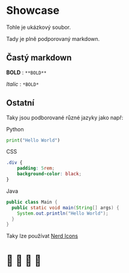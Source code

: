 # Showcase

Tohle je ukázkový soubor.

Tady je plně podporovaný markdown.

## Častý markdown

**BOLD** : `**BOLD**`

*Italic* : `*BOLD*`

## Ostatní

Taky jsou podborované různé jazyky jako např:

Python

```python
print("Hello World")
```

CSS

```css
.div {
    padding: 5rem;
    background-color: black;
}
```

Java

```java
public class Main {
  public static void main(String[] args) {
    System.out.println("Hello World");
  }
}
```

Taky lze používat [Nerd Icons](https://www.nerdfonts.com/cheat-sheet)

# 󰌝   
